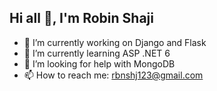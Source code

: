 ## Hi all 👋, I'm Robin Shaji


<!--**rbnshj/rbnshj** is a ✨ _special_ ✨ repository because its `README.md` (this file) appears on your GitHub profile.

Here are some ideas to get you started:
- 😄 Pronouns: ...
- ⚡ Fun fact: ...
- 👯 I’m looking to collaborate on ...
- 💬 Ask me about ...

-->
- 🔭 I’m currently working on Django and Flask
- 🌱 I’m currently learning ASP .NET 6
- 🤔 I’m looking for help with MongoDB
- 📫 How to reach me: rbnshj123@gmail.com
